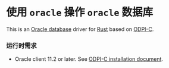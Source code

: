 # 使用 `oracle` 操作 `oracle` 数据库

This is an [Oracle database](https://www.oracle.com/database/index.html) driver for [Rust](https://www.rust-lang.org/) based on [ODPI-C](https://oracle.github.io/odpi/).


### 运行时需求

- Oracle client 11.2 or later. See [ODPI-C installation document](https://oracle.github.io/odpi/doc/installation.html).